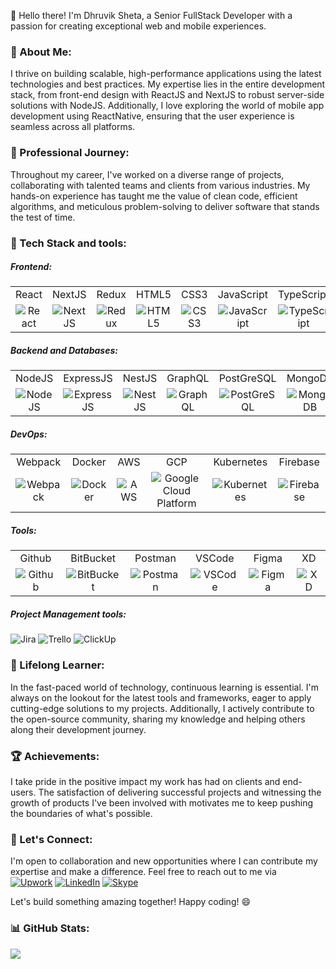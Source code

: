👋 Hello there! I'm Dhruvik Sheta, a Senior FullStack Developer with a passion for creating exceptional web and mobile experiences. 

<h3 align="left">🚀 About Me:</h3>
I thrive on building scalable, high-performance applications using the latest technologies and best practices. My expertise lies in the entire development stack, from front-end design with ReactJS and NextJS to robust server-side solutions with NodeJS. Additionally, I love exploring the world of mobile app development using ReactNative, ensuring that the user experience is seamless across all platforms.

<h3 align="left">💼 Professional Journey:</h3>
Throughout my career, I've worked on a diverse range of projects, collaborating with talented teams and clients from various industries. My hands-on experience has taught me the value of clean code, efficient algorithms, and meticulous problem-solving to deliver software that stands the test of time.

<h3 align="left">🔧 Tech Stack and tools:</h3>
<h5 align="left">Frontend:</h5>
<table>
  <tr>
    <td align="center">React</td>
    <td align="center">NextJS</td>
    <td align="center">Redux</td>
    <td align="center">HTML5</td>
    <td align="center">CSS3</td>
    <td align="center">JavaScript</td>
    <td align="center">TypeScript</td>
  </tr>
  <tr>
    <td align="center"><img src="https://skillicons.dev/icons?i=react" alt="React" /></td>
    <td align="center"><img src="https://skillicons.dev/icons?i=nextjs" alt="NextJS" /></td>
    <td align="center"><img src="https://skillicons.dev/icons?i=redux" alt="Redux" /></td>
    <td align="center"><img src="https://skillicons.dev/icons?i=html" alt="HTML5" /></td>
    <td align="center"><img src="https://skillicons.dev/icons?i=css" alt="CSS3" /></td>
    <td align="center"><img src="https://skillicons.dev/icons?i=js" alt="JavaScript" /></td>
    <td align="center"><img src="https://skillicons.dev/icons?i=ts" alt="TypeScript" /></td>
  </tr>
</table>
<h5 align="left">Backend and Databases:</h5>
<table>
  <tr>
    <td align="center">NodeJS</td>
    <td align="center">ExpressJS</td>
    <td align="center">NestJS</td>
    <td align="center">GraphQL</td>
    <td align="center">PostGreSQL</td>
    <td align="center">MongoDB</td>
    <td align="center">MySQL</td>
    <td align="center">DynamoDB</td>
  </tr>
  <tr>
    <td align="center"><img src="https://skillicons.dev/icons?i=nodejs" alt="NodeJS" /></td>
    <td align="center"><img src="https://skillicons.dev/icons?i=express" alt="ExpressJS" /></td>
    <td align="center"><img src="https://skillicons.dev/icons?i=nestjs" alt="NestJS" /></td>
    <td align="center"><img src="https://skillicons.dev/icons?i=graphql" alt="GraphQL" /></td>
    <td align="center"><img src="https://skillicons.dev/icons?i=postgres" alt="PostGreSQL" /></td>
    <td align="center"><img src="https://skillicons.dev/icons?i=mongodb" alt="MongoDB" /></td>
    <td align="center"><img src="https://skillicons.dev/icons?i=mysql" alt="MySQL" /></td>
    <td align="center"><img src="https://skillicons.dev/icons?i=dynamodb" alt="DynamoDB" /></td>
  </tr>
</table>
<h5 align="left">DevOps:</h5>
<table>
  <tr>
    <td align="center">Webpack</td>
    <td align="center">Docker</td>
    <td align="center">AWS</td>
    <td align="center">GCP</td>
    <td align="center">Kubernetes</td>
    <td align="center">Firebase</td>
  </tr>
  <tr>
    <td align="center"><img src="https://skillicons.dev/icons?i=webpack" alt="Webpack" /></td>
    <td align="center"><img src="https://skillicons.dev/icons?i=docker" alt="Docker" /></td>
    <td align="center"><img src="https://skillicons.dev/icons?i=aws" alt="AWS" /></td>
    <td align="center"><img src="https://skillicons.dev/icons?i=gcp" alt="Google Cloud Platform" /></td>
    <td align="center"><img src="https://skillicons.dev/icons?i=kubernetes" alt="Kubernetes" /></td>
    <td align="center"><img src="https://skillicons.dev/icons?i=firebase" alt="Firebase" /></td>
  </tr>
</table>
<h5 align="left">Tools:</h5>
<table>
  <tr>
    <td align="center">Github</td>
    <td align="center">BitBucket</td>
    <td align="center">Postman</td>
    <td align="center">VSCode</td>
    <td align="center">Figma</td>
    <td align="center">XD</td>
  </tr>
  <tr>
    <td align="center"><img src="https://skillicons.dev/icons?i=github" alt="Github" /></td>
    <td align="center"><img src="https://skillicons.dev/icons?i=bitbucket" alt="BitBucket" /></td>
    <td align="center"><img src="https://skillicons.dev/icons?i=postman" alt="Postman" /></td>
    <td align="center"><img src="https://skillicons.dev/icons?i=vscode" alt="VSCode" /></td>
    <td align="center"><img src="https://skillicons.dev/icons?i=figma" alt="Figma" /></td>
    <td align="center"><img src="https://skillicons.dev/icons?i=xd" alt="XD" /></td>
  </tr>
</table>
<h5 align="left">Project Management tools:</h5>

![Jira](https://img.shields.io/badge/Jira-%231DA1F2.svg?logo=Jira&logoColor=white)
![Trello](https://img.shields.io/badge/Trello-%23026AA7.svg?style=flat&logo=Trello&logoColor=white)
![ClickUp](https://img.shields.io/badge/clickup-%23E0234E.svg?style=flat&logo=clickup&logoColor=white)

<h3 align="left">🌱 Lifelong Learner:</h3>
In the fast-paced world of technology, continuous learning is essential. I'm always on the lookout for the latest tools and frameworks, eager to apply cutting-edge solutions to my projects. Additionally, I actively contribute to the open-source community, sharing my knowledge and helping others along their development journey.

<h3 align="left">🏆 Achievements:</h3>
I take pride in the positive impact my work has had on clients and end-users. The satisfaction of delivering successful projects and witnessing the growth of products I've been involved with motivates me to keep pushing the boundaries of what's possible.

<h3 align="left">🤝 Let's Connect:</h3>

I'm open to collaboration and new opportunities where I can contribute my expertise and make a difference. Feel free to reach out to me via <br/>
[![Upwork](https://img.shields.io/badge/Upwork-%234ea94b.svg?style=flat&logo=Upwork&logoColor=white)](https://www.upwork.com/freelancers/~0128bae70e2c5feebd)
[![LinkedIn](https://img.shields.io/badge/LinkedIn-%230077B5.svg?logo=linkedin&logoColor=white)](https://www.linkedin.com/in/sheta-dhruvik-320a741b8/)
[![Skype](https://img.shields.io/badge/Skype-%231DA1F2.svg?logo=Skype&logoColor=white)](https://join.skype.com/invite/pOQb4HYa1pDC)

Let's build something amazing together! Happy coding! 😄

<h3 align="left">📊 GitHub Stats:</h3>

![](https://github-readme-streak-stats.herokuapp.com/?user=shetadhruvik&theme=dark&hide_border=true)<br/>

